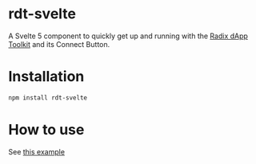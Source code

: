 # rdt-svelte

A Svelte 5 component to quickly get up and running with the [Radix dApp Toolkit](https://github.com/radixdlt/radix-dapp-toolkit) and its Connect Button.

# Installation
```bash
npm install rdt-svelte
```

# How to use
See [this example](src/routes/+page.svelte)